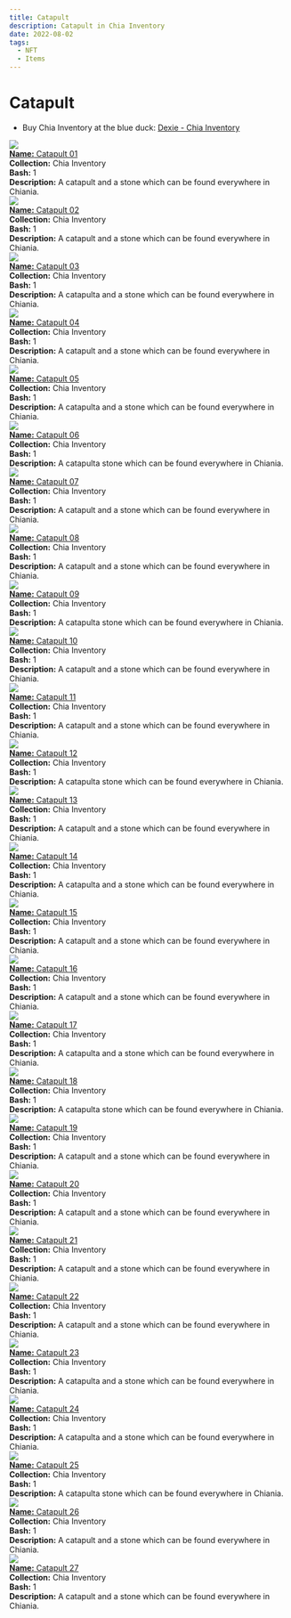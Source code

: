 ```yaml
---
title: Catapult
description: Catapult in Chia Inventory
date: 2022-08-02
tags:
  - NFT
  - Items
---
```


# Catapult

- Buy Chia Inventory at the blue duck: [Dexie - Chia Inventory](https://dexie.space/offers/col16fpva26fhdjp2echs3cr7c30gzl7qe67hu9grtsjcqldz354asjsyzp6wx/xch)

<div class="item_thumbnail_detail">
<img src="https://xmljdtjeswz5bkzfedsujrjuq2ebw2uocnxrbtlslxc5w3nt.arweave.net/_uxaRzSS_Vs9CrJSDlRMU0hogbao4TbxDNcl3F222zo"><br/>
<div><a href="https://www.spacescan.io/xch/coin/0x13019be07e624d30f3e53c6953f5977ccb8d6b68245a011335b6cd3e2ee18fef"><strong>Name:</strong> Catapult 01</a></div>
<div><strong>Collection:</strong> Chia Inventory</div>
<div><strong>Bash:</strong> 1</div>
<div><strong>Description:</strong> A catapult and a stone which can be found everywhere in Chiania.</div>
</div>
<div class="item_thumbnail_detail">
<img src="https://m7nsfigbbkgkpyfjwluyio5kmdrphjy35tkewszmi2rfanicn3pa.arweave.net/Z9sioMEKjKfgqbLphDuqYOLzpxvs1EtLLEaiUDUCbt4"><br/>
<div><a href="https://www.spacescan.io/xch/coin/0x20e0fe214432e1bfa88ff695336b4f585e44d61adad0e5ecb0a65886d0d09d7a"><strong>Name:</strong> Catapult 02</a></div>
<div><strong>Collection:</strong> Chia Inventory</div>
<div><strong>Bash:</strong> 1</div>
<div><strong>Description:</strong> A catapult and a stone which can be found everywhere in Chiania.</div>
</div>
<div class="item_thumbnail_detail">
<img src="https://bsj562ij432wxbvsk3lgxbdymrmwblq4oqxva4s6ytyqu44f.arweave.net/DJPfaQnm9WuGslbWa4-R4ZFlgrhx0L1ByXsTxCn_OFc"><br/>
<div><a href="https://www.spacescan.io/xch/coin/0x9eda26200c1eae19a0ff3141f2f6c3ebdc4c566e5aedd38c88a7a7577f51dcbd"><strong>Name:</strong> Catapult 03</a></div>
<div><strong>Collection:</strong> Chia Inventory</div>
<div><strong>Bash:</strong> 1</div>
<div><strong>Description:</strong> A catapulta and a stone which can be found everywhere in Chiania.</div>
</div>
<div class="item_thumbnail_detail">
<img src="https://hvrriudcexen524fhv4iqyqdjryxbjhdyxsiuicknxyuljirma.arweave.net/PWMUUGIlyN7rhT14-iGIDTHFwpOPF5IogSm3xRaURYE"><br/>
<div><a href="https://www.spacescan.io/xch/coin/0x99657a3d4d053a6ca9b6ca9e06f3d78f98f3d83d10f6778084ace16532213df4"><strong>Name:</strong> Catapult 04</a></div>
<div><strong>Collection:</strong> Chia Inventory</div>
<div><strong>Bash:</strong> 1</div>
<div><strong>Description:</strong> A catapult and a stone which can be found everywhere in Chiania.</div>
</div>
<div class="item_thumbnail_detail">
<img src="https://emqkc2xuaekckfkjzhqrjtzlkgctlc3pai5dx4lojv2gvixaoa.arweave.net/IyChavQBFCUVScnhFM8rUYU1i28COjvxbk10aqLg-cA"><br/>
<div><a href="https://www.spacescan.io/xch/coin/0x98ad11d712d92a9bc07783691d997720a01efa254413af534e3fe418c85e30c8"><strong>Name:</strong> Catapult 05</a></div>
<div><strong>Collection:</strong> Chia Inventory</div>
<div><strong>Bash:</strong> 1</div>
<div><strong>Description:</strong> A catapulta and a stone which can be found everywhere in Chiania.</div>
</div>
<div class="item_thumbnail_detail">
<img src="https://adzurzpytik3tszk4clegafehvjvygvkbwrhzhbeyuzqjokz.arweave.net/A_PNI5fiaFbnLKuCWQwCkPVNc-GqoNonycJMUzBLlZA"><br/>
<div><a href="https://www.spacescan.io/xch/coin/0x0d04b7b075e34868ec94e5d2ef1c3006d0fdf35a72a6dc01c6d7c6788de5b7ed"><strong>Name:</strong> Catapult 06</a></div>
<div><strong>Collection:</strong> Chia Inventory</div>
<div><strong>Bash:</strong> 1</div>
<div><strong>Description:</strong> A catapulta stone which can be found everywhere in Chiania.</div>
</div>
<div class="item_thumbnail_detail">
<img src="https://gb35tii4j4nlwv4vlryk6aa66wsmtxso5e3h5ecj66xhfvzbtt4a.arweave.net/MHfZoRxPGrtXlVxwrwAe9aTJ3k7pNn6QSfeuctchnPg"><br/>
<div><a href="https://www.spacescan.io/xch/coin/0xbe24f541ea9d5ecb004021e409205793e4b9e932608e8e12e39ed6ff12ad52ff"><strong>Name:</strong> Catapult 07</a></div>
<div><strong>Collection:</strong> Chia Inventory</div>
<div><strong>Bash:</strong> 1</div>
<div><strong>Description:</strong> A catapult and a stone which can be found everywhere in Chiania.</div>
</div>
<div class="item_thumbnail_detail">
<img src="https://uabkavnc56ch27pkwf6vm3peivkorcbok56bocqrqxczgn5dykqa.arweave.net/oAKgVaLvhH196rF9Vm3kRVToiC5XfBcKEYXFkzejwqA"><br/>
<div><a href="https://www.spacescan.io/xch/coin/0x489abab1703633065a8750f02a85d43888c90e2bdb23ac7e3db8d7a9795f121a"><strong>Name:</strong> Catapult 08</a></div>
<div><strong>Collection:</strong> Chia Inventory</div>
<div><strong>Bash:</strong> 1</div>
<div><strong>Description:</strong> A catapult and a stone which can be found everywhere in Chiania.</div>
</div>
<div class="item_thumbnail_detail">
<img src="https://lohmeqvn35qwmxnbztf4zikijwsgefrzosoiv3hsqyz6kqg6zyta.arweave.net/W47CQq3fYWZdoczLzKFITaRiFjl0nIrs8oYz5UDeziY"><br/>
<div><a href="https://www.spacescan.io/xch/coin/0x09b68f649c74c71f2877b19d8feff4ec322eaedb5bbffed0135f722299737657"><strong>Name:</strong> Catapult 09</a></div>
<div><strong>Collection:</strong> Chia Inventory</div>
<div><strong>Bash:</strong> 1</div>
<div><strong>Description:</strong> A catapulta stone which can be found everywhere in Chiania.</div>
</div>
<div class="item_thumbnail_detail">
<img src="https://u2d7u53zstkvguy3vw6pnv4c5y67myj7glohmrdoji4u22vvfnpa.arweave.net/pof6d3mU1VNTG6289teC7j32YT8y3HZEbko5TWq1K14"><br/>
<div><a href="https://www.spacescan.io/xch/coin/0x92b4dab49dbe5d28c29717755b8e07691f61a2fd903012e56dccad8a65154e87"><strong>Name:</strong> Catapult 10</a></div>
<div><strong>Collection:</strong> Chia Inventory</div>
<div><strong>Bash:</strong> 1</div>
<div><strong>Description:</strong> A catapult and a stone which can be found everywhere in Chiania.</div>
</div>
<div class="item_thumbnail_detail">
<img src="https://dug5jvzf6egrjo4b64qyegu4k43koyqdyqzenhc73gef4cv4.arweave.net/H_Q3U-1yXxDRS7gfchghqcVzanYgPEMkacX9mIXgq8g"><br/>
<div><a href="https://www.spacescan.io/xch/coin/0x0aeee45803f9ac9458c84a8995bc904c4b2925e4aee0dc01094b2d8bf11b4ee9"><strong>Name:</strong> Catapult 11</a></div>
<div><strong>Collection:</strong> Chia Inventory</div>
<div><strong>Bash:</strong> 1</div>
<div><strong>Description:</strong> A catapult and a stone which can be found everywhere in Chiania.</div>
</div>
<div class="item_thumbnail_detail">
<img src="https://zfq2qd6at4h2vbqc2pqgvlbu4uvtv25ygfnxz54n4azdqktlmdbq.arweave.net/yWGoD8CfD6qGAtPgaqw05Ss667gxW3z3jeAyOCprYMM"><br/>
<div><a href="https://www.spacescan.io/xch/coin/0x9d95e5345024013d24079a6aa4099f1486733a1e3cca3a5634e9ebc8e5ac42eb"><strong>Name:</strong> Catapult 12</a></div>
<div><strong>Collection:</strong> Chia Inventory</div>
<div><strong>Bash:</strong> 1</div>
<div><strong>Description:</strong> A catapulta stone which can be found everywhere in Chiania.</div>
</div>
<div class="item_thumbnail_detail">
<img src="https://gnbo3gz63hoivrc65m6qyu6hp5gn2vwgvizfe5df6uua6lyeg4.arweave.net/M0Ltmz7Z3IrEXus9DFPHf0zdVsaqM_lJ0ZfUoDy8EN8"><br/>
<div><a href="https://www.spacescan.io/xch/coin/0x0cbfef881636666cfecfe11b5d2b2e4bba26c83132f5fd977d88ad5e939f220a"><strong>Name:</strong> Catapult 13</a></div>
<div><strong>Collection:</strong> Chia Inventory</div>
<div><strong>Bash:</strong> 1</div>
<div><strong>Description:</strong> A catapult and a stone which can be found everywhere in Chiania.</div>
</div>
<div class="item_thumbnail_detail">
<img src="https://gvw5renpep2my6kxpuywvlpwbt2kbly6iijza5qob353j2q2ou.arweave.net/NW3Yka8j9Mx5V30xaq32DPSgrx5CE_5B2Dg77tOoadQ"><br/>
<div><a href="https://www.spacescan.io/xch/coin/0x0fd3051e0afc262647f585e54526179227ffcebf7f272e25c3790ab1a35d1fe5"><strong>Name:</strong> Catapult 14</a></div>
<div><strong>Collection:</strong> Chia Inventory</div>
<div><strong>Bash:</strong> 1</div>
<div><strong>Description:</strong> A catapulta and a stone which can be found everywhere in Chiania.</div>
</div>
<div class="item_thumbnail_detail">
<img src="https://qkxrqmi5ds55y4ycwn3gj7jgpj47vrjjhim42hm3jmy6yc2jcy.arweave.net/gq8YMR0cu9xzAr_N2ZP0menn6xSk6Gc0dm0sx7AtJFo"><br/>
<div><a href="https://www.spacescan.io/xch/coin/0xd3695c02a2dfdc1f1686b1f0b97f0f7e722da0c11d4568252baf2aa4fc94a66a"><strong>Name:</strong> Catapult 15</a></div>
<div><strong>Collection:</strong> Chia Inventory</div>
<div><strong>Bash:</strong> 1</div>
<div><strong>Description:</strong> A catapult and a stone which can be found everywhere in Chiania.</div>
</div>
<div class="item_thumbnail_detail">
<img src="https://oufmwdufovem6xaukasb2dyizs6k65bphjo5jf5444d4qe6i.arweave.net/d-QrLDoV1SM9cFFAkHQ8Iz_LyvdC86XdSXvOcHyBPIc"><br/>
<div><a href="https://www.spacescan.io/xch/coin/0xc9036566cd5caebd6c68456ed57d90cfc5c8a8287f72467fda631ef4e31a7ccc"><strong>Name:</strong> Catapult 16</a></div>
<div><strong>Collection:</strong> Chia Inventory</div>
<div><strong>Bash:</strong> 1</div>
<div><strong>Description:</strong> A catapult and a stone which can be found everywhere in Chiania.</div>
</div>
<div class="item_thumbnail_detail">
<img src="https://3o65wi4bvscxbdm5pawpljvgphqwy2xucbyottemrb6h6xcngm.arweave.net/273bI4GshXCNnXgs9aameeF-savQQcOnMjIh8f1xNM0"><br/>
<div><a href="https://www.spacescan.io/xch/coin/0x71084d40f3659718c37b7d24d92b269d854226b44f966a4900e20a65591b8210"><strong>Name:</strong> Catapult 17</a></div>
<div><strong>Collection:</strong> Chia Inventory</div>
<div><strong>Bash:</strong> 1</div>
<div><strong>Description:</strong> A catapulta and a stone which can be found everywhere in Chiania.</div>
</div>
<div class="item_thumbnail_detail">
<img src="https://rim7wimkb7i44bmobcqj26utai4ra3hetuobyrw2mbhlfqdoym.arweave.net/ihn7IYoP0c4FjgignXqTAjkQbOSdHBxG2mBOssB_uww"><br/>
<div><a href="https://www.spacescan.io/xch/coin/0x372e501756f59cd02295fe0f0be059534213134e6e4ba8a3d5cc8992156568f5"><strong>Name:</strong> Catapult 18</a></div>
<div><strong>Collection:</strong> Chia Inventory</div>
<div><strong>Bash:</strong> 1</div>
<div><strong>Description:</strong> A catapulta stone which can be found everywhere in Chiania.</div>
</div>
<div class="item_thumbnail_detail">
<img src="https://ybm5dqtn6wxb2z7lf3cdlg42wvucffhs6iicaraj3d2lkogywu.arweave.net/wFnRwm31rh1n6y-7ENZuatWgilPLyECBECdj0tTjYtQ"><br/>
<div><a href="https://www.spacescan.io/xch/coin/0x45c89af5bf960cb9c01b949a8246adec36b605ade5f95f9f3bb22c1b46ffdab3"><strong>Name:</strong> Catapult 19</a></div>
<div><strong>Collection:</strong> Chia Inventory</div>
<div><strong>Bash:</strong> 1</div>
<div><strong>Description:</strong> A catapult and a stone which can be found everywhere in Chiania.</div>
</div>
<div class="item_thumbnail_detail">
<img src="https://iqzn6rnrvggam3uu3orgoy2xkwb6bvqseoodaxz4rmngyuol5oea.arweave.net/RDLfRbGpjAZulNuiZ2NXVYPg1hIjnDBfPIsabFHL64g"><br/>
<div><a href="https://www.spacescan.io/xch/coin/0xc5d68bda4ada3c5425026c1f41713554cca9157f915e1edbe3625ef4dd1eaeb0"><strong>Name:</strong> Catapult 20</a></div>
<div><strong>Collection:</strong> Chia Inventory</div>
<div><strong>Bash:</strong> 1</div>
<div><strong>Description:</strong> A catapult and a stone which can be found everywhere in Chiania.</div>
</div>
<div class="item_thumbnail_detail">
<img src="https://4fmuq6hqkuxc3lhipzfrbv4xq5ko6dxrjlkkexug7zjbaxshje.arweave.net/4VlIePBVL-i2s6H5LENeXh1TvDvFK1KJehv5SEF5HSc"><br/>
<div><a href="https://www.spacescan.io/xch/coin/0x671aa722764c5c641dc6c1c274b28448ae707b35376ee7bfce631dbe389d6064"><strong>Name:</strong> Catapult 21</a></div>
<div><strong>Collection:</strong> Chia Inventory</div>
<div><strong>Bash:</strong> 1</div>
<div><strong>Description:</strong> A catapult and a stone which can be found everywhere in Chiania.</div>
</div>
<div class="item_thumbnail_detail">
<img src="https://acdqa7ufkaysxhgxkys6tu4m2uv6z3lj7lxq5cvieqjoac7a.arweave.net/AIcAfoVQMSuc11Yl6dOM1Svs7W-n67_w6KqC_QS4Avg"><br/>
<div><a href="https://www.spacescan.io/xch/coin/0xb94fdf6a074af8b38cb88afdd8b4c8b8a703995c5a29dda3071cae3df4b91cb3"><strong>Name:</strong> Catapult 22</a></div>
<div><strong>Collection:</strong> Chia Inventory</div>
<div><strong>Bash:</strong> 1</div>
<div><strong>Description:</strong> A catapult and a stone which can be found everywhere in Chiania.</div>
</div>
<div class="item_thumbnail_detail">
<img src="https://lxnfy36btdgh5alkafldauphu44n3qq3tienso557ukj6v4g.arweave.net/Xdpcb8GYzH-6BagFWMFHnpzjdwhuaCNk7vf-0Un1eG0"><br/>
<div><a href="https://www.spacescan.io/xch/coin/0xacf3386c5f6edc0767d35d6d6c6c049bb2d609d6d84b05f4954b3f272ffe4ed5"><strong>Name:</strong> Catapult 23</a></div>
<div><strong>Collection:</strong> Chia Inventory</div>
<div><strong>Bash:</strong> 1</div>
<div><strong>Description:</strong> A catapulta and a stone which can be found everywhere in Chiania.</div>
</div>
<div class="item_thumbnail_detail">
<img src="https://lxlqrgdn4rpyslpny7gujrnwh35gabgi5tb2yttqcunogjgm.arweave.net/X-dcImG3kX4kt7cfNRMW2_PvpgBMjsw6xOcBUa4yT-M"><br/>
<div><a href="https://www.spacescan.io/xch/coin/0xd51915b61d7f31733213845a9f925fa190d290937ca16c892c4608b9d79bfd71"><strong>Name:</strong> Catapult 24</a></div>
<div><strong>Collection:</strong> Chia Inventory</div>
<div><strong>Bash:</strong> 1</div>
<div><strong>Description:</strong> A catapulta and a stone which can be found everywhere in Chiania.</div>
</div>
<div class="item_thumbnail_detail">
<img src="https://aj3eiki5k4vr554tlggsceo7o5z4u7s7fkapue5kahfrarnleu.arweave.net/AnZEKR1-XKx73k1mNIRHfd3PKfl8qgPoTqgHLEEWrJc"><br/>
<div><a href="https://www.spacescan.io/xch/coin/0x60220ad19355d297ec430a141a69175267f900bbb3ca95083b791f74a6f50b5e"><strong>Name:</strong> Catapult 25</a></div>
<div><strong>Collection:</strong> Chia Inventory</div>
<div><strong>Bash:</strong> 1</div>
<div><strong>Description:</strong> A catapulta stone which can be found everywhere in Chiania.</div>
</div>
<div class="item_thumbnail_detail">
<img src="https://jxj4gkpa6pa6keybtp3us3xpraqlveoyhisapcgpdunl5kwzre5a.arweave.net/TdPDKeDzweUTAZv3SW7viCC6kdg6JAeIzx0avqrZiTo"><br/>
<div><a href="https://www.spacescan.io/xch/coin/0x95a349dbc379b1950dff280b4ddcef263ce9fc07e9b384769f3fd2fc54a7318c"><strong>Name:</strong> Catapult 26</a></div>
<div><strong>Collection:</strong> Chia Inventory</div>
<div><strong>Bash:</strong> 1</div>
<div><strong>Description:</strong> A catapult and a stone which can be found everywhere in Chiania.</div>
</div>
<div class="item_thumbnail_detail">
<img src="https://bjg2nybjuwk6hdjeacifqypd2ujzkboj7xvt6r5wld2rkmx5s4.arweave.net/Ck2m4CmlleONJACQWGHj1ROVBc-n96z9Htlj1FTL9lw"><br/>
<div><a href="https://www.spacescan.io/xch/coin/0x1db5b5eb557d1dd92cd447173569eedfdf9982122b7f833525388160ceeb8e0c"><strong>Name:</strong> Catapult 27</a></div>
<div><strong>Collection:</strong> Chia Inventory</div>
<div><strong>Bash:</strong> 1</div>
<div><strong>Description:</strong> A catapult and a stone which can be found everywhere in Chiania.</div>
</div>

